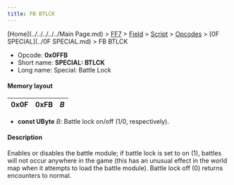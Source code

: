 ```yaml
---
title: FB BTLCK
---
```


[Home](../../../../../Main Page.md) > [FF7](../../../../../FF7.md) > [Field](../../../../Field.md) > [Script](../../../Script.md) > [Opcodes](../../Opcodes.md) > [0F SPECIAL](../0F SPECIAL.md) > FB BTLCK

-   Opcode: **0x0FFB**
-   Short name: **SPECIAL: BTLCK**
-   Long name: Special: Battle Lock

#### Memory layout

| 0x0F | 0xFB | *B* |
|------|------|-----|

-   **const UByte** *B*: Battle lock on/off (1/0, respectively).

#### Description

Enables or disables the battle module; if battle lock is set to on (1), battles will not occur anywhere in the game (this has an unusual effect in the world map when it attempts to load the battle module). Battle lock off (0) returns encounters to normal.
